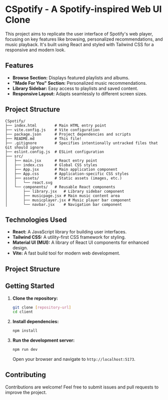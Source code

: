 # CSpotify - A Spotify-inspired Web UI Clone

This project aims to replicate the user interface of Spotify's web player, focusing on key features like browsing, personalized recommendations, and music playback. It's built using React and styled with Tailwind CSS for a responsive and modern look.

## Features

-   **Browse Section:** Displays featured playlists and albums.
-   **"Made For You" Section:** Personalized music recommendations.
-   **Library Sidebar:** Easy access to playlists and saved content.
-   **Responsive Layout:** Adapts seamlessly to different screen sizes.

## Project Structure

```
CSpotify/
├── index.html        # Main HTML entry point
├── vite.config.js    # Vite configuration
├── package.json      # Project dependencies and scripts
├── README.md         # This file!
├── .gitignore        # Specifies intentionally untracked files that Git should ignore
├── eslint.config.js  # ESLint configuration
├── src/
│   ├── main.jsx      # React entry point
│   ├── index.css     # Global CSS styles
│   ├── App.jsx       # Main application component
│   ├── App.css       # Application-specific CSS styles
│   ├── assets/       # Static assets (images, etc.)
│   │   └── react.svg
│   └── components/   # Reusable React components
│       ├── library.jsx   # Library sidebar component
│       ├── musicpage.jsx # Main music content area
│       ├── musicplayer.jsx # Music player bar component
│       └── navbar.jsx    # Navigation bar component
```


## Technologies Used

-   **React:** A JavaScript library for building user interfaces.
-   **Tailwind CSS:** A utility-first CSS framework for styling.
-   **Material UI (MUI):**  A library of React UI components for enhanced design.
-   **Vite:** A fast build tool for modern web development.

## Project Structure

## Getting Started

1.  **Clone the repository:**

    ```bash
    git clone [repository-url]
    cd client
    ```

2.  **Install dependencies:**

    ```bash
    npm install
    ```

3.  **Run the development server:**

    ```bash
    npm run dev
    ```

    Open your browser and navigate to `http://localhost:5173`.

## Contributing

Contributions are welcome! Feel free to submit issues and pull requests to improve the project.
